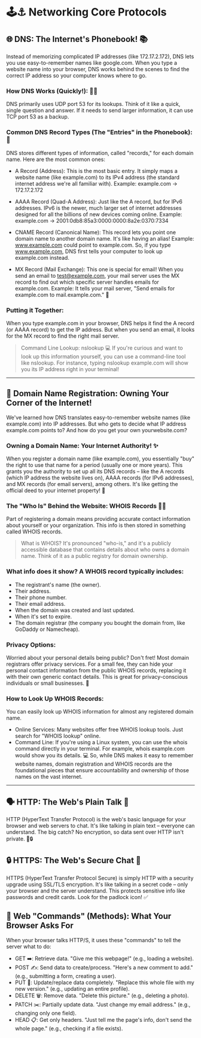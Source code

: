 # 🕹⚓ Networking Core Protocols

## 🌐 DNS: The Internet's Phonebook! 📚 </br>
Instead of memorizing complicated IP addresses (like 172.17.2.172), DNS lets you use easy-to-remember names like google.com. When you type a website name into your browser, DNS works behind the scenes to find the correct IP address so your computer knows where to go.

### How DNS Works (Quickly!): 🏃‍♀️ </br>
DNS primarily uses UDP port 53 for its lookups. Think of it like a quick, single question and answer. If it needs to send larger information, it can use TCP port 53 as a backup.

### Common DNS Record Types (The "Entries" in the Phonebook): 📝
DNS stores different types of information, called "records," for each domain name. Here are the most common ones:

- A Record (Address): This is the most basic entry. It simply maps a website name (like example.com) to its IPv4 address (the standard internet address we're all familiar with).
Example: example.com → 172.17.2.172

- AAAA Record (Quad-A Address): Just like the A record, but for IPv6 addresses. IPv6 is the newer, much larger set of internet addresses designed for all the billions of new devices coming online.
Example: example.com → 2001:0db8:85a3:0000:0000:8a2e:0370:7334

- CNAME Record (Canonical Name): This record lets you point one domain name to another domain name. It's like having an alias!
Example: www.example.com could point to example.com. So, if you type www.example.com, DNS first tells your computer to look up example.com instead.

- MX Record (Mail Exchange): This one is special for email! When you send an email to test@example.com, your mail server uses the MX record to find out which specific server handles emails for example.com.
Example: It tells your mail server, "Send emails for example.com to mail.example.com." 📧

### Putting it Together:
When you type example.com in your browser, DNS helps it find the A record (or AAAA record) to get the IP address. But when you send an email, it looks for the MX record to find the right mail server.

> Command Line Lookup: nslookup 💻
If you're curious and want to look up this information yourself, you can use a command-line tool like nslookup. For instance, typing nslookup example.com will show you its IP address right in your terminal!

---

## 🔑 Domain Name Registration: Owning Your Corner of the Internet!
We've learned how DNS translates easy-to-remember website names (like example.com) into IP addresses. But who gets to decide what IP address example.com points to? And how do you get your own yourwebsite.com?

### Owning a Domain Name: Your Internet Authority! ✨
When you register a domain name (like example.com), you essentially "buy" the right to use that name for a period (usually one or more years). This grants you the authority to set up all its DNS records – like the A records (which IP address the website lives on), AAAA records (for IPv6 addresses), and MX records (for email servers), among others. It's like getting the official deed to your internet property! 🏡

### The "Who Is" Behind the Website: WHOIS Records 🕵️‍♀️
Part of registering a domain means providing accurate contact information about yourself or your organization. This info is then stored in something called WHOIS records.

> What is WHOIS? It's pronounced "who-is," and it's a publicly accessible database that contains details about who owns a domain name. Think of it as a public registry for domain ownership.

### What info does it show? A WHOIS record typically includes:

- The registrant's name (the owner).
- Their address.
- Their phone number.
- Their email address.
- When the domain was created and last updated.
- When it's set to expire.
- The domain registrar (the company you bought the domain from, like GoDaddy or Namecheap).

### Privacy Options: </br>
Worried about your personal details being public? Don't fret! Most domain registrars offer privacy services. For a small fee, they can hide your personal contact information from the public WHOIS records, replacing it with their own generic contact details. This is great for privacy-conscious individuals or small businesses. 🤫

### How to Look Up WHOIS Records:
You can easily look up WHOIS information for almost any registered domain name.
- Online Services: Many websites offer free WHOIS lookup tools. Just search for "WHOIS lookup" online.
- Command Line: If you're using a Linux system, you can use the whois command directly in your terminal. For example, whois example.com would show you its details. 💻
So, while DNS makes it easy to remember website names, domain registration and WHOIS records are the foundational pieces that ensure accountability and ownership of those names on the vast internet.

---

## 🗣️ HTTP: The Web's Plain Talk 💬 </br>
HTTP (HyperText Transfer Protocol) is the web's basic language for your browser and web servers to chat. It's like talking in plain text – everyone can understand. The big catch? No encryption, so data sent over HTTP isn't private. 🚫🔒

## 🔒 HTTPS: The Web's Secure Chat 🤫 </br>
HTTPS (HyperText Transfer Protocol Secure) is simply HTTP with a security upgrade using SSL/TLS encryption. It's like talking in a secret code – only your browser and the server understand. This protects sensitive info like passwords and credit cards. Look for the padlock icon! ✅

## 🎯 Web "Commands" (Methods): What Your Browser Asks For </br>
When your browser talks HTTP/S, it uses these "commands" to tell the server what to do:

- GET ➡️: Retrieve data. "Give me this webpage!" (e.g., loading a website).
- POST ✍️: Send data to create/process. "Here's a new comment to add." (e.g., submitting a form, creating a user).
- PUT 🔄: Update/replace data completely. "Replace this whole file with my new version." (e.g., updating an entire profile).
- DELETE 🗑️: Remove data. "Delete this picture." (e.g., deleting a photo).
- PATCH ✂️: Partially update data. "Just change my email address." (e.g., changing only one field).
- HEAD 📋: Get only headers. "Just tell me the page's info, don't send the whole page." (e.g., checking if a file exists).
